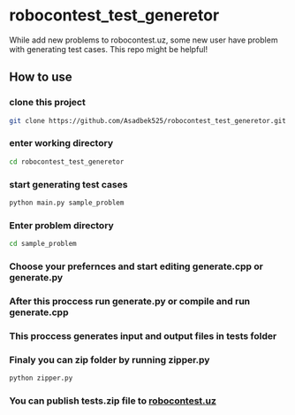 # robocontest_test_generetor
While add new problems to robocontest.uz, some new user have problem with generating test cases. This repo might be helpful!

## How to use
### clone this project
```sh
git clone https://github.com/Asadbek525/robocontest_test_generetor.git
```
### enter working directory
```sh
cd robocontest_test_generetor
```

### start generating test cases
```sh
python main.py sample_problem
```

### Enter problem directory
```sh
cd sample_problem
```

### Choose your prefernces and start editing generate.cpp or generate.py

### After this proccess run generate.py or compile and run generate.cpp

### This proccess generates input and output files in tests folder

### Finaly you can zip folder by running zipper.py
```sh
python zipper.py
```

### You can publish tests.zip file to [robocontest.uz](https://robocontest.uz/home)
